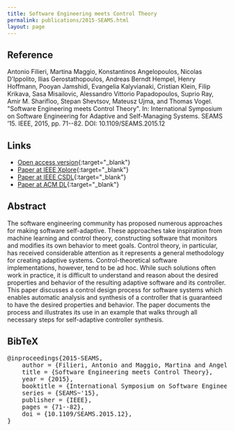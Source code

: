 ```yaml
---
title: Software Engineering meets Control Theory
permalink: publications/2015-SEAMS.html
layout: page
---
```


## Reference
Antonio Filieri, Martina Maggio, Konstantinos Angelopoulos, Nicolas D’Ippolito, Ilias Gerostathopoulos, Andreas Berndt Hempel, Henry Hoffmann, Pooyan Jamshidi, Evangelia Kalyvianaki, Cristian Klein, Filip Krikava, Sasa Misailovic, Alessandro Vittorio Papadopoulos, Suprio Ray, Amir M. Sharifloo, Stepan Shevtsov, Mateusz Ujma, and Thomas Vogel. "Software Engineering meets Control Theory". In: International Symposium on Software Engineering for Adaptive and Self-Managing Systems. SEAMS ’15. IEEE, 2015, pp. 71--82. DOI: 10.1109/SEAMS.2015.12

## Links
* [Open access version](https://hal.inria.fr/hal-01119461/){:target="_blank"}
* [Paper at IEEE Xplore](https://doi.org/10.1109/SEAMS.2015.12){:target="_blank"}
* [Paper at IEEE CSDL](http://doi.ieeecomputersociety.org/10.1109/SEAMS.2015.12){:target="_blank"}
* [Paper at ACM DL](http://dl.acm.org/citation.cfm?id=2821370){:target="_blank"}

## Abstract
The software engineering community has proposed numerous approaches for making software self-adaptive. These approaches take inspiration from machine learning and control theory, constructing software that monitors and modifies its own behavior to meet goals. Control theory, in particular, has received considerable attention as it represents a general methodology for creating adaptive systems. Control-theoretical software implementations, however, tend to be ad hoc. While such solutions often work in practice, it is difficult to understand and reason about the desired properties and behavior of the resulting adaptive software and its controller. This paper discusses a control design process for software systems which enables automatic analysis and synthesis of a controller that is guaranteed to have the desired properties and behavior. The paper documents the process and illustrates its use in an example that walks through all necessary steps for self-adaptive controller synthesis.

## BibTeX

<div class="bibtex">
<pre>@inproceedings{2015-SEAMS,
    author = {Filieri, Antonio and Maggio, Martina and Angelopoulos, Konstantinos and D’Ippolito, Nicolas and Gerostathopoulos, Ilias and Hempel, Andreas Berndt and Hoffmann, Henry and Jamshidi, Pooyan and Kalyvianaki, Evangelia and Klein, Cristian and Krikava, Filip and Misailovic, Sasa and Papadopoulos, Alessandro Vittorio and Ray, Suprio and Sharifloo, Amir M. and Shevtsov, Stepan and Ujma, Mateusz and Vogel, Thomas},
    title = {Software Engineering meets Control Theory},
    year = {2015},
    booktitle = {International Symposium on Software Engineering for Adaptive and Self-Managing Systems},
    series = {SEAMS~'15},
    publisher = {IEEE},
    pages = {71--82},
    doi = {10.1109/SEAMS.2015.12},
}</pre>
</div>
